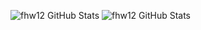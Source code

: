 ![fhw12 GitHub Stats](https://github-readme-stats-git-masterrstaa-rickstaa.vercel.app/api?username=unStatiK&show_icons=true&theme=transparent)
![fhw12 GitHub Stats](https://github-readme-stats-git-masterrstaa-rickstaa.vercel.app/api/top-langs/?username=unStatiK&theme=transparent&layout=compact)
